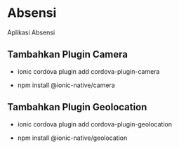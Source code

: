 # Absensi
Aplikasi Absensi

## Tambahkan Plugin Camera

- ionic cordova plugin add cordova-plugin-camera

- npm install @ionic-native/camera

## Tambahkan Plugin Geolocation

- ionic cordova plugin add cordova-plugin-geolocation

- npm install @ionic-native/geolocation
